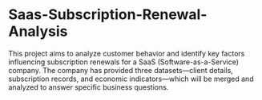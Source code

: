 # Saas-Subscription-Renewal-Analysis
This project aims to analyze customer behavior and identify key factors influencing subscription renewals for a SaaS (Software-as-a-Service) company. The company has provided three datasets—client details, subscription records, and economic indicators—which will be merged and analyzed to answer specific business questions.

